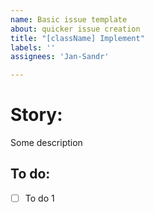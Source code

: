 ```yaml
---
name: Basic issue template
about: quicker issue creation
title: "[className] Implement"
labels: ''
assignees: 'Jan-Sandr'

---
```


# Story:
Some description

## To do:
- [ ] To do 1
